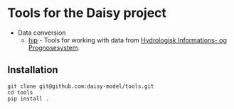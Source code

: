 # Tools for the Daisy project

- Data conversion
   * [hip](daisy_tools/hip) - Tools for working with data from [Hydrologisk Informations- og Prognosesystem](https://hip.dataforsyningen.dk/pages/about.html).

## Installation

    git clone git@github.com:daisy-model/tools.git
    cd tools
    pip install .
    
